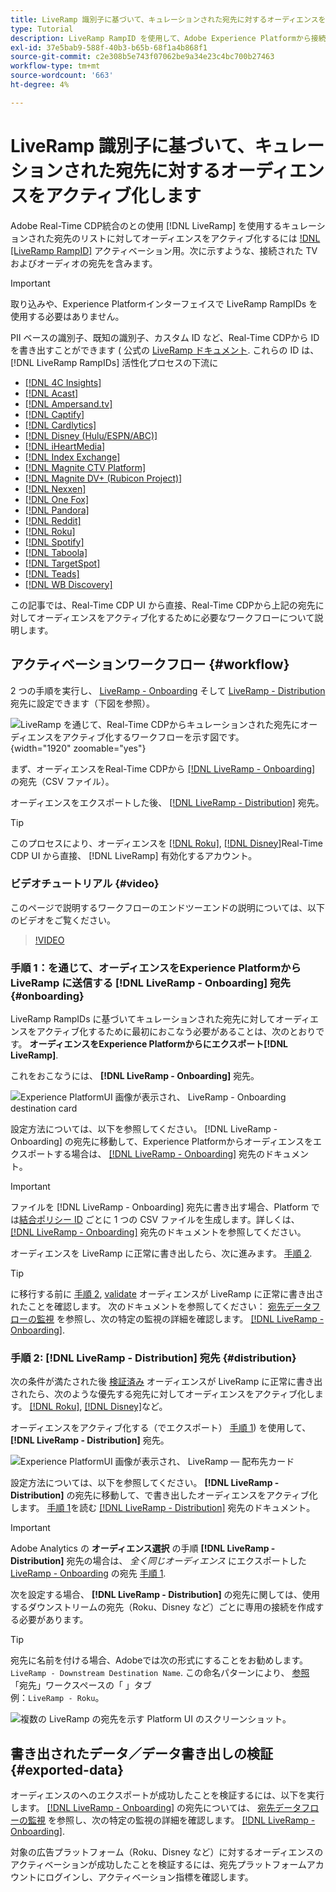```yaml
---
title: LiveRamp 識別子に基づいて、キュレーションされた宛先に対するオーディエンスをアクティブ化します
type: Tutorial
description: LiveRamp RampID を使用して、Adobe Experience Platformから接続された TV やオーディオの宛先にオーディエンスをアクティブ化する方法、およびその他の統合について説明します。
exl-id: 37e5bab9-588f-40b3-b65b-68f1a4b868f1
source-git-commit: c2e308b5e743f07062be9a34e23c4bc700b27463
workflow-type: tm+mt
source-wordcount: '663'
ht-degree: 4%

---
```


# LiveRamp 識別子に基づいて、キュレーションされた宛先に対するオーディエンスをアクティブ化します

Adobe Real-Time CDP統合のとの使用 [!DNL LiveRamp] を使用するキュレーションされた宛先のリストに対してオーディエンスをアクティブ化するには [!DNL [LiveRamp RampID]](https://docs.liveramp.com/connect/en/interpreting-rampid,-liveramp-s-people-based-identifier.html) アクティベーション用。次に示すような、接続された TV およびオーディオの宛先を含みます。

>[!IMPORTANT]
>
>取り込みや、Experience Platformインターフェイスで LiveRamp RampIDs を使用する必要はありません。
>
> PII ベースの識別子、既知の識別子、カスタム ID など、Real-Time CDPから ID を書き出すことができます ( 公式の [LiveRamp ドキュメント](https://docs.liveramp.com/connect/en/identity-and-identifier-terms-and-concepts.html#known-identifiers). これらの ID は、 [!DNL LiveRamp RampIDs] 活性化プロセスの下流に


* [[!DNL 4C Insights]](#insights)
* [[!DNL Acast]](#acast)
* [[!DNL Ampersand.tv]](#ampersand-tv)
* [[!DNL Captify]](#captify)
* [[!DNL Cardlytics]](#cardlytics)
* [[!DNL Disney (Hulu/ESPN/ABC)]](#disney)
* [[!DNL iHeartMedia]](#iheartmedia)
* [[!DNL Index Exchange]](#index-exchange)
* [[!DNL Magnite CTV Platform]](#magnite)
* [[!DNL Magnite DV+ (Rubicon Project)]](#magnite-dv)
* [[!DNL Nexxen]](#nexxen)
* [[!DNL One Fox]](#fox)
* [[!DNL Pandora]](#pandora)
* [[!DNL Reddit]](#reddit)
* [[!DNL Roku]](#roku)
* [[!DNL Spotify]](#spotify)
* [[!DNL Taboola]](#taboola)
* [[!DNL TargetSpot]](#targetspot)
* [[!DNL Teads]](#teads)
* [[!DNL WB Discovery]](#wb-discovery)

この記事では、Real-Time CDP UI から直接、Real-Time CDPから上記の宛先に対してオーディエンスをアクティブ化するために必要なワークフローについて説明します。

## アクティベーションワークフロー {#workflow}

2 つの手順を実行し、 [LiveRamp - Onboarding](../catalog/advertising/liveramp-onboarding.md) そして [LiveRamp - Distribution](../catalog/advertising/liveramp-distribution.md) 宛先に設定できます（下図を参照）。

![LiveRamp を通じて、Real-Time CDPからキュレーションされた宛先にオーディエンスをアクティブ化するワークフローを示す図です。](../assets/ui/activate-curated-destinations-liveramp/workflow-diagram.png){width="1920" zoomable="yes"}

まず、オーディエンスをReal-Time CDPから [[!DNL LiveRamp - Onboarding]](../catalog/advertising/liveramp-onboarding.md) の宛先（CSV ファイル）。

オーディエンスをエクスポートした後、 [[!DNL LiveRamp - Distribution]](../catalog/advertising/liveramp-distribution.md) 宛先。

>[!TIP]
>
>このプロセスにより、オーディエンスを [[!DNL Roku]](../catalog/advertising/liveramp-distribution.md#roku), [[!DNL Disney]](../catalog/advertising/liveramp-distribution.md#disney)Real-Time CDP UI から直接、 [!DNL LiveRamp] 有効化するアカウント。

### ビデオチュートリアル {#video}

このページで説明するワークフローのエンドツーエンドの説明については、以下のビデオをご覧ください。

>[!VIDEO](https://video.tv.adobe.com/v/3425367)

### 手順 1：を通じて、オーディエンスをExperience Platformから LiveRamp に送信する [!DNL LiveRamp - Onboarding] 宛先 {#onboarding}

LiveRamp RampIDs に基づいてキュレーションされた宛先に対してオーディエンスをアクティブ化するために最初におこなう必要があることは、次のとおりです。 **オーディエンスをExperience Platformからにエクスポート[!DNL LiveRamp]**.

これをおこなうには、 **[!DNL LiveRamp - Onboarding]** 宛先。

![Experience PlatformUI 画像が表示され、 LiveRamp - Onboarding destination card](../assets/ui/activate-curated-destinations-liveramp/liveramp-onboarding-catalog.png)

設定方法については、以下を参照してください。 [!DNL LiveRamp - Onboarding] の宛先に移動して、Experience Platformからオーディエンスをエクスポートする場合は、 [[!DNL LiveRamp - Onboarding]](../catalog/advertising/liveramp-onboarding.md) 宛先のドキュメント。

>[!IMPORTANT]
>
>ファイルを [!DNL LiveRamp - Onboarding] 宛先に書き出す場合、Platform では[結合ポリシー ID](../../profile/merge-policies/overview.md) ごとに 1 つの CSV ファイルを生成します。詳しくは、 [[!DNL LiveRamp - Onboarding]](../catalog/advertising/liveramp-onboarding.md) 宛先のドキュメントを参照してください。


オーディエンスを LiveRamp に正常に書き出したら、次に進みます。 [手順 2](#distribution).

>[!TIP]
>
>に移行する前に [手順 2](#distribution), [validate](../catalog/advertising/liveramp-onboarding.md#exported-data) オーディエンスが LiveRamp に正常に書き出されたことを確認します。 次のドキュメントを参照してください： [宛先データフローの監視](../../dataflows/ui/monitor-destinations.md#dataflow-runs-for-batch-destinations) を参照し、次の特定の監視の詳細を確認します。 [[!DNL LiveRamp - Onboarding]](../catalog/advertising/liveramp-onboarding.md#exported-data).

### 手順 2: [!DNL LiveRamp - Distribution] 宛先 {#distribution}

次の条件が満たされた後 [検証済み](../catalog/advertising/liveramp-onboarding.md#exported-data) オーディエンスが LiveRamp に正常に書き出されたら、次のような優先する宛先に対してオーディエンスをアクティブ化します。 [[!DNL Roku]](../catalog/advertising/liveramp-distribution.md#roku), [[!DNL Disney]](../catalog/advertising/liveramp-distribution.md#disney)など。

オーディエンスをアクティブ化する（でエクスポート） [手順 1](#onboarding)) を使用して、 **[!DNL LiveRamp - Distribution]** 宛先。

![Experience PlatformUI 画像が表示され、 LiveRamp — 配布先カード](../assets/ui/activate-curated-destinations-liveramp/liveramp-distribution-catalog.png)

設定方法については、以下を参照してください。 **[!DNL LiveRamp - Distribution]** の宛先に移動して、で書き出したオーディエンスをアクティブ化します。 [手順 1](#onboarding)を読む [[!DNL LiveRamp - Distribution]](../catalog/advertising/liveramp-distribution.md) 宛先のドキュメント。

>[!IMPORTANT]
>
>Adobe Analytics の **オーディエンス選択** の手順 **[!DNL LiveRamp - Distribution]** 宛先の場合は、 *全く同じオーディエンス* にエクスポートした [LiveRamp - Onboarding](../catalog/advertising/liveramp-onboarding.md) の宛先 [手順 1](#onboarding).

次を設定する場合、 **[!DNL LiveRamp - Distribution]** の宛先に関しては、使用するダウンストリームの宛先（Roku、Disney など）ごとに専用の接続を作成する必要があります。

>[!TIP]
>
>宛先に名前を付ける場合、Adobeでは次の形式にすることをお勧めします。 `LiveRamp - Downstream Destination Name`. この命名パターンにより、 [参照](../ui/destinations-workspace.md#browse) 「宛先」ワークスペースの「 」タブ
><br>
>例：`LiveRamp - Roku`。

![複数の LiveRamp の宛先を示す Platform UI のスクリーンショット。](../assets/ui/activate-curated-destinations-liveramp/liveramp-naming.png)

## 書き出されたデータ／データ書き出しの検証 {#exported-data}

オーディエンスのへのエクスポートが成功したことを検証するには、以下を実行します。 [[!DNL LiveRamp - Onboarding]](../catalog/advertising/liveramp-onboarding.md) の宛先については、 [宛先データフローの監視](../../dataflows/ui/monitor-destinations.md#dataflow-runs-for-batch-destinations) を参照し、次の特定の監視の詳細を確認します。 [[!DNL LiveRamp - Onboarding]](../catalog/advertising/liveramp-onboarding.md#exported-data).

対象の広告プラットフォーム（Roku、Disney など）に対するオーディエンスのアクティベーションが成功したことを検証するには、宛先プラットフォームアカウントにログインし、アクティベーション指標を確認します。
